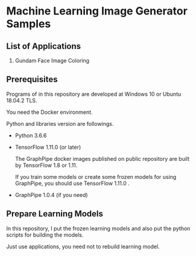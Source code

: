 # Machine Learning Image Generator Samples



## List of Applications

1. Gundam Face Image  Coloring



## Prerequisites

Programs of in this repository are developed at Windows 10 or Ubuntu 18.04.2 TLS.

You need the Docker environment.

Python and libraries version are followings.

 - Python 3.6.6

 - TensorFlow 1.11.0 (or later)

   The GraphPipe docker images published on public repository are built by TensorFlow 1.8 or 1.11.

   If you train some models or create some frozen models for using GraphPipe,  you should use TensorFlow 1.11.0 .

 - GraphPipe 1.0.4 (if you need)



## Prepare Learning Models

In this repository, I put the frozen learning models and also put the python scripts for building the models.

Just use applications, you need not to rebuild learning model.

